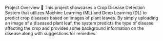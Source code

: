 Project Overview 🌱
This project showcases a Crop Disease Detection System that utilizes Machine Learning (ML) and Deep Learning (DL) to predict crop diseases based on images of plant leaves. By simply uploading an image of a diseased plant leaf, the system predicts the type of disease affecting the crop and provides some background information on the disease along with suggestions for remedies.

